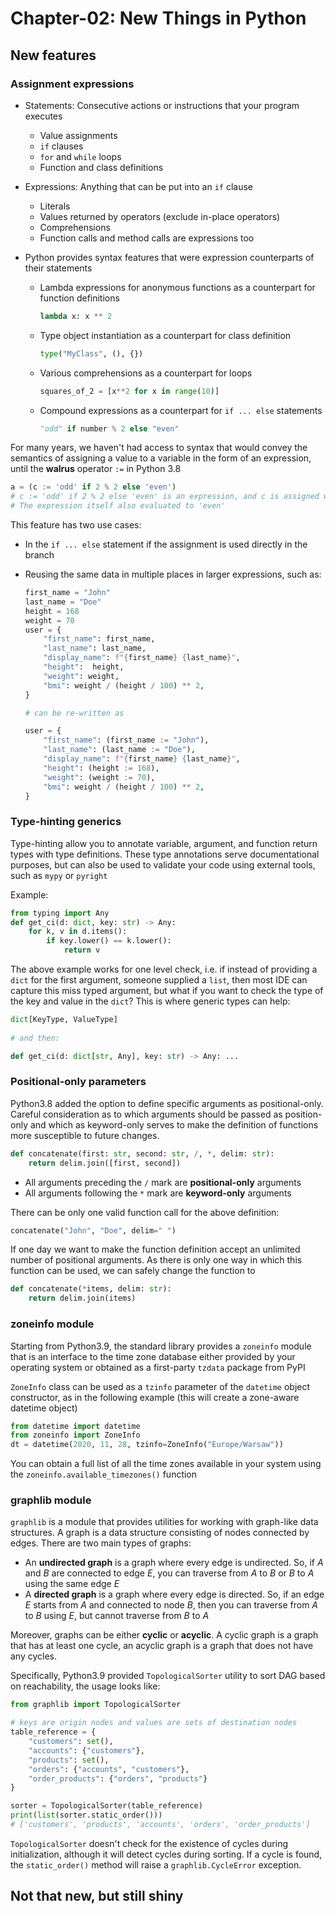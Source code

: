 # Chapter-02: New Things in Python

## New features

### Assignment expressions

- Statements: Consecutive actions or instructions that your program executes

  - Value assignments
  - `if` clauses
  - `for` and `while` loops
  - Function and class definitions

- Expressions: Anything that can be put into an `if` clause

  - Literals
  - Values returned by operators (exclude in-place operators)
  - Comprehensions
  - Function calls and method calls are expressions too

- Python provides syntax features that were expression counterparts of their statements

  - Lambda expressions for anonymous functions as a counterpart for function definitions

    ```python
    lambda x: x ** 2
    ```

  - Type object instantiation as a counterpart for class definition

    ```python
    type("MyClass", (), {})
    ```

  - Various comprehensions as a counterpart for loops

    ```python
    squares_of_2 = [x**2 for x in range(10)]
    ```

  - Compound expressions as a counterpart for `if ... else` statements

    ```python
    "odd" if number % 2 else "even"
    ```

For many years, we haven't had access to syntax that would convey the semantics of assigning a value to a variable in the form of an expression, until the **walrus** operator `:=` in Python 3.8

```python
a = (c := 'odd' if 2 % 2 else 'even')
# c := 'odd' if 2 % 2 else 'even' is an expression, and c is assigned with 'even'
# The expression itself also evaluated to 'even'
```

This feature has two use cases:

- In the `if ... else` statement if the assignment is used directly in the branch

- Reusing the same data in multiple places in larger expressions, such as:

  ```python
  first_name = "John"
  last_name = "Doe"
  height = 168
  weight = 70
  user = {
      "first_name": first_name,
      "last_name": last_name,
      "display_name": f"{first_name} {last_name}",
      "height":  height,
      "weight": weight,
      "bmi": weight / (height / 100) ** 2,
  }
  
  # can be re-written as
  
  user = {
      "first_name": (first_name := "John"),
      "last_name": (last_name := "Doe"),
      "display_name": f"{first_name} {last_name}",
      "height": (height := 168),
      "weight": (weight := 70),
      "bmi": weight / (height / 100) ** 2,
  }
  ```

### Type-hinting generics

Type-hinting allow you to annotate variable, argument, and function return types with type definitions. These type annotations serve documentational purposes, but can also be used to validate your code using external tools, such as `mypy` or `pyright`

Example:

```python
from typing import Any
def get_ci(d: dict, key: str) -> Any:
    for k, v in d.items():
        if key.lower() == k.lower():
            return v
```

The above example works for one level check, i.e. if instead of providing a `dict` for the first argument, someone supplied a `list`, then most IDE can capture this miss typed argument, but what if you want to check the type of the key and value in the `dict`? This is where generic types can help:

```python
dict[KeyType, ValueType]
 
# and then:

def get_ci(d: dict[str, Any], key: str) -> Any: ...
```

### Positional-only parameters

Python3.8 added the option to define specific arguments as positional-only. Careful consideration as to which arguments should be passed as position-only and which as keyword-only serves to make the definition of functions more susceptible to future changes.

```python
def concatenate(first: str, second: str, /, *, delim: str):
    return delim.join([first, second])
```

- All arguments preceding the `/` mark are **positional-only** arguments
- All arguments following the `*` mark are **keyword-only** arguments

There can be only one valid function call for the above definition:

```python
concatenate("John", "Doe", delim=" ")
```

If one day we want to make the function definition accept an unlimited number of positional arguments. As there is only one way in which this function can be used, we can safely change the function to

```python
def concatenate(*items, delim: str):
    return delim.join(items)
```

### zoneinfo module

Starting from Python3.9, the standard library provides a `zoneinfo` module that is an interface to the time zone database either provided by your operating system or obtained as a first-party `tzdata` package from PyPI

`ZoneInfo` class can be used as a `tzinfo` parameter of the `datetime` object constructor, as in the following example (this will create a zone-aware datetime object)

```python
from datetime import datetime
from zoneinfo import ZoneInfo
dt = datetime(2020, 11, 28, tzinfo=ZoneInfo("Europe/Warsaw"))
```

You can obtain a full list of all the time zones available in your system using the `zoneinfo.available_timezones()` function

### graphlib module

`graphlib` is a module that provides utilities for working with graph-like data structures. A graph is a data structure consisting of nodes connected by edges. There are two main types of graphs:

- An **undirected graph** is a graph where every edge is undirected. So, if *A* and *B* are connected to edge *E*, you can traverse from *A* to *B* or *B* to *A* using the same edge *E*
- A **directed graph** is a graph where every edge is directed. So, if an edge *E* starts from *A* and connected to node *B*, then you can traverse from *A* to *B* using *E*, but cannot traverse from *B* to *A*

Moreover, graphs can be either **cyclic** or **acyclic**. A cyclic graph is a graph that has at least one cycle, an acyclic graph is a graph that does not have any cycles.

Specifically, Python3.9 provided `TopologicalSorter` utility to sort DAG based on reachability, the usage looks like:

```python
from graphlib import TopologicalSorter

# keys are origin nodes and values are sets of destination nodes
table_reference = {
    "customers": set(),
    "accounts": {"customers"},
    "products": set(),
    "orders": {"accounts", "customers"},
    "order_products": {"orders", "products"}
}

sorter = TopologicalSorter(table_reference)
print(list(sorter.static_order()))
# ['customers', 'products', 'accounts', 'orders', 'order_products']
```

`TopologicalSorter` doesn't check for the existence of cycles during initialization, although it will detect cycles during sorting. If a cycle is found, the `static_order()` method will raise a `graphlib.CycleError` exception.

## Not that new, but still shiny

